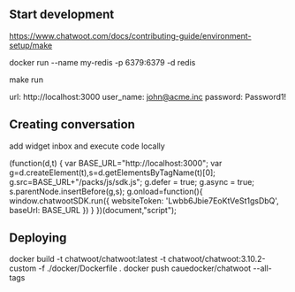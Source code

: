 ## Start development

https://www.chatwoot.com/docs/contributing-guide/environment-setup/make

docker run --name my-redis -p 6379:6379 -d redis

make run

url: http://localhost:3000
user_name: john@acme.inc
password: Password1!

## Creating conversation

add widget inbox and execute code locally

(function(d,t) {
  var BASE_URL="http://localhost:3000";
  var g=d.createElement(t),s=d.getElementsByTagName(t)[0];
  g.src=BASE_URL+"/packs/js/sdk.js";
  g.defer = true;
  g.async = true;
  s.parentNode.insertBefore(g,s);
  g.onload=function(){
    window.chatwootSDK.run({
      websiteToken: 'Lwbb6Jbie7EoKtVeSt1gsDbQ',
      baseUrl: BASE_URL
    })
  }
})(document,"script");

## Deploying

docker build -t chatwoot/chatwoot:latest -t chatwoot/chatwoot:3.10.2-custom -f ./docker/Dockerfile .
docker push cauedocker/chatwoot --all-tags